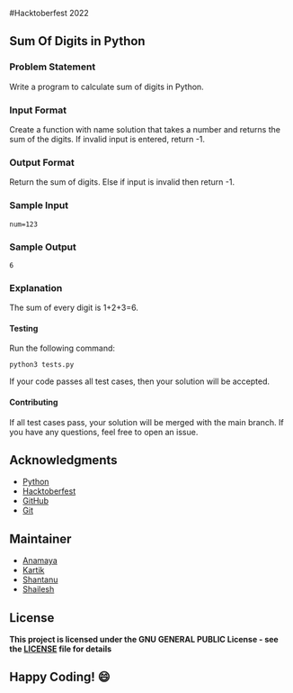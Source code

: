 #Hacktoberfest 2022
## Sum Of Digits in Python

### Problem Statement
Write a program to calculate sum of digits in Python.

### Input Format
Create a function with name solution that takes a number and returns the sum of the digits. If invalid input is entered, return -1.

### Output Format
Return the sum of digits. Else if input is invalid then return -1.

### Sample Input
```
num=123
```

### Sample Output
```
6
```

### Explanation
The sum of every digit is 1+2+3=6.


#### Testing
Run the following command:
```
python3 tests.py
```
If your code passes all test cases, then your solution will be accepted.

#### Contributing
If all test cases pass, your solution will be merged with the main branch. If you have any questions, feel free to open an issue.

## Acknowledgments
- [Python](https://www.python.org/)
- [Hacktoberfest](https://hacktoberfest.digitalocean.com/)
- [GitHub](https://github.com)
- [Git](https://git-scm.com/)

## Maintainer
- [Anamaya](https://www.linkedin.com/in/anamaya1729/)
- [Kartik](https://github.com/kartik007007)
- [Shantanu](https://github.com/neutralWire)
- [Shailesh](https://github.com/ShaileshKumar007)

## License
**This project is licensed under the GNU GENERAL PUBLIC License - see the [LICENSE](../../LICENSE) file for details**

## Happy Coding! :smile:
